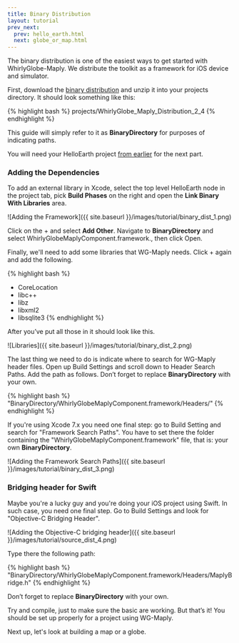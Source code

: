 ```yaml
---
title: Binary Distribution
layout: tutorial
prev_next:
  prev: hello_earth.html
  next: globe_or_map.html
---
```


The binary distribution is one of the easiest ways to get started with WhirlyGlobe-Maply.  We distribute the toolkit as a framework for iOS device and simulator.

First, download the [binary distribution](https://s3-us-west-1.amazonaws.com/whirlyglobemaplydistribution/WhirlyGlobe_Maply_Distribution_2_4.zip) and unzip it into your projects directory. It should look something like this:

{% highlight bash %}
projects/WhirlyGlobe_Maply_Distribution_2_4
{% endhighlight %}

This guide will simply refer to it as **BinaryDirectory** for purposes of indicating paths.

You will need your HelloEarth project [from earlier](hello_earth.html) for the next part.

### Adding the Dependencies

To add an external library in Xcode, select the top level HelloEarth node in the project tab, pick **Build Phases** on the right and open the **Link Binary With Libraries** area.

![Adding the Framework]({{ site.baseurl }}/images/tutorial/binary_dist_1.png)

Click on the + and select **Add Other**.  Navigate to **BinaryDirectory** and select WhirlyGlobeMaplyComponent.framework., then click Open.

Finally, we'll need to add some libraries that WG-Maply needs. Click + again and add the following.

{% highlight bash %}
+ CoreLocation
+ libc++
+ libz
+ libxml2
+ libsqlite3
{% endhighlight %}

After you’ve put all those in it should look like this.

![Libraries]({{ site.baseurl }}/images/tutorial/binary_dist_2.png)

The last thing we need to do is indicate where to search for WG-Maply header files. Open up Build Settings and scroll down to Header Search Paths. Add the path as follows.  Don’t forget to replace **BinaryDirectory** with your own.

{% highlight bash %}
"BinaryDirectory/WhirlyGlobeMaplyComponent.framework/Headers/"
{% endhighlight %}

If you're using Xcode 7.x you need one final step: go to Build Setting and search for "Framework Search Paths". You have to set there the folder containing the "WhirlyGlobeMaplyComponent.framework" file, that is: your own **BinaryDirectory**.

![Adding the Framework Search Paths]({{ site.baseurl }}/images/tutorial/binary_dist_3.png)


### Bridging header for Swift

Maybe you're a lucky guy and you're doing your iOS project using Swift. In such case, you need one final step. Go to Build Settings and look for "Objective-C Bridging Header".

![Adding the Objective-C bridging header]({{ site.baseurl }}/images/tutorial/source_dist_4.png)

Type there the following path:

{% highlight bash %}
"BinaryDirectory/WhirlyGlobeMaplyComponent.framework/Headers/MaplyBridge.h"
{% endhighlight %}

Don’t forget to replace **BinaryDirectory** with your own.

Try and compile, just to make sure the basic are working.  But that’s it!  You should be set up properly for a project using WG-Maply.

Next up, let's look at building a map or a globe.
